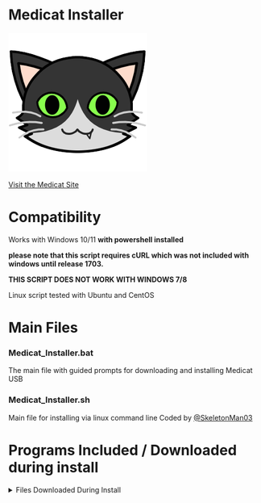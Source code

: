 # Medicat Installer
![Logo](icon.png)

[Visit the Medicat Site](http://medicatusb.com/)

# Compatibility
Works with Windows 10/11 **with powershell installed**

**please note that this script requires cURL which was not included with windows until release 1703.**

**THIS SCRIPT DOES NOT WORK WITH WINDOWS 7/8**

Linux script tested with Ubuntu and CentOS


# Main Files
### Medicat_Installer.bat
The main file with guided prompts for downloading and installing Medicat USB

### Medicat_Installer.sh
Main file for installing via linux command line
Coded by [@SkeletonMan03](https://github.com/SkeletonMan03)

# Programs Included / Downloaded during install
<details>
  <summary>Files Downloaded During Install</summary>
  
  ## Files Downloaded
  1. [Gdrive](https://github.com/prasmussen/gdrive)
      * For downloading from Google Drive.
  2. [aria2](https://github.com/aria2/aria2)
      * For downloading from torrent file.
  3. [QuickSFV](http://www.quicksfv.org/)
      * For hashing files somewhat quickly...
  4. [7Zip](https://www.7-zip.org/)
      * For File Extraction
  5. [Wget](https://eternallybored.org/misc/wget/)
      * For downloading files from the internet. Because I hate curl...
 
  ## Files Included In Bin.bat
  1. [batbox](https://github.com/TheBATeam/BATBOX-An-Awesome-Batch-Plugin)
  2. [Box](https://github.com/TheBATeam/Box-Function-2.0)
  3. [Button](https://github.com/TheBATeam/Button-Function-2.0-by-Kvc)
  4. [Getinput](https://github.com/TheBATeam/GetInput-By-Aacini)
  5. [Getlen](https://github.com/TheBATeam/Getlen-Function-2.0-by-Kvc)
</details>

